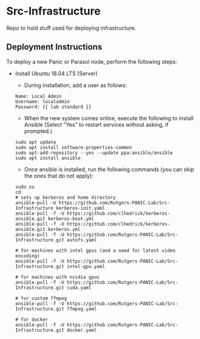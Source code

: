 # Src-Infrastructure
Repo to hold stuff used for deploying infrastructure.

## Deployment Instructions
To deploy a new Panic or Parasol node, perform the following steps:
- Install Ubuntu 18.04 LTS (Server)
    - During installation, add a user as follows:   
    ```
    Name: Local Admin
    Username: localadmin
    Password: {{ lab standard }}
    ```  
    
    - When the new system comes online, execute the following to install Ansible
    (Select "Yes" to restart services without asking, if prompted.)
    ```
    sudo apt update
    sudo apt install software-properties-common
    sudo apt-add-repository --yes --update ppa:ansible/ansible
    sudo apt install ansible
    ```
    
    - Once ansible is installed, run the following commands (you can skip the ones that do not apply):
    ```
    sudo su
    cd
    # sets up kerberos and home directory
    ansible-pull -U https://github.com/Rutgers-PANIC-Lab/Src-Infrastructure kerberos-init.yaml
    ansible-pull -f -U https://github.com/clhedrick/kerberos-ansible.git kerberos-boot.yml
    ansible-pull -f -U https://github.com/clhedrick/kerberos-ansible.git kerberos.yml
    ansible-pull -f -U https://github.com/Rutgers-PANIC-Lab/Src-Infrastructure.git autofs.yaml

    # for machines with intel gpus (and a need for latest video encoding)
    ansible-pull -f -U https://github.com/Rutgers-PANIC-Lab/Src-Infrastructure.git intel-gpu.yaml
    
    # for machines with nvidia gpus
    ansible-pull -f -U https://github.com/Rutgers-PANIC-Lab/Src-Infrastructure.git cuda.yaml
    
    # for custom ffmpeg
    ansible-pull -f -U https://github.com/Rutgers-PANIC-Lab/Src-Infrastructure.git ffmpeg.yaml
    
    # for docker
    ansible-pull -f -U https://github.com/Rutgers-PANIC-Lab/Src-Infrastructure.git docker.yaml
    ```
    
    